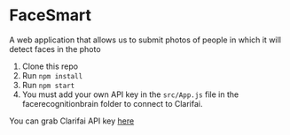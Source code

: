 # FaceSmart

A web application that allows us to submit photos of people in which it will detect faces in the photo

1. Clone this repo
2. Run `npm install`
3. Run `npm start`
4. You must add your own API key in the `src/App.js` file in the facerecognitionbrain folder to connect to Clarifai.

You can grab Clarifai API key [here](https://www.clarifai.com/)

